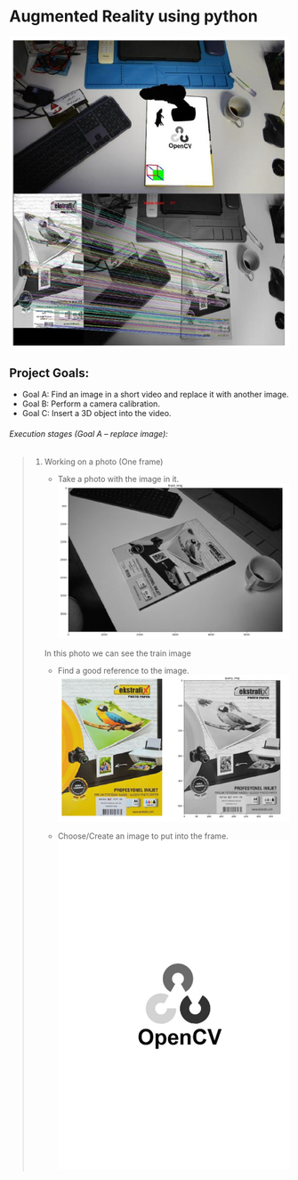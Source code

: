 # Augmented Reality using python
![title](/Images/introduction.PNG)
## Project Goals:
* Goal A: Find an image in a short video and replace it with another image.
* Goal B: Perform a camera calibration.
* Goal C: Insert a 3D object into the video.
  
  
  
###### Execution stages (Goal A – replace image):
> 1. Working on a photo (One frame)
>    - Take a photo with the image in it.
>      ![title](/Images/train_img.PNG)
>     
>    In this photo we can see the train image
>
>    - Find a good reference to the image.
>      ![title](/Images/Query_img.PNG)
>     
>    - Choose/Create an image to put into the frame.
>      ![title](/Images/INPUT_IMG.jpg)
>
